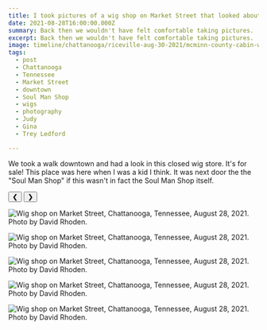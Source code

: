 ```yaml
---
title: I took pictures of a wig shop on Market Street that looked about the same when I was in high school.
date: 2021-08-28T16:00:00.000Z
summary: Back then we wouldn't have felt comfortable taking pictures.
excerpt: Back then we wouldn't have felt comfortable taking pictures.
image: timeline/chattanooga/riceville-aug-30-2021/mcminn-county-cabin-with-tom-and-noy-sep-1-2021.jpg
tags:
  - post 
  - Chattanooga
  - Tennessee
  - Market Street
  - downtown
  - Soul Man Shop
  - wigs
  - photography
  - Judy
  - Gina
  - Trey Ledford

---
```


We took a walk downtown and had a look in this closed wig store. It's for sale! This place was here when I was a kid I think. It was next door the the "Soul Man Shop" if this wasn't in fact the Soul Man Shop itself.

<div id="viewport">
    <button id="buttonPrevious">&#10094;</button>
    <button id="buttonNext">&#10095;</button>

![Wig shop on Market Street, Chattanooga, Tennessee, August 28, 2021. Photo by David Rhoden.](/static/img/timeline/chattanooga/wig-shop-aug-28-2021/wig-shop-aug-28-2021-1.jpg)

![Wig shop on Market Street, Chattanooga, Tennessee, August 28, 2021. Photo by David Rhoden.](/static/img/timeline/chattanooga/wig-shop-aug-28-2021/wig-shop-aug-28-2021-2.jpg)

![Wig shop on Market Street, Chattanooga, Tennessee, August 28, 2021. Photo by David Rhoden.](/static/img/timeline/chattanooga/wig-shop-aug-28-2021/wig-shop-aug-28-2021-3.jpg)

![Wig shop on Market Street, Chattanooga, Tennessee, August 28, 2021. Photo by David Rhoden.](/static/img/timeline/chattanooga/wig-shop-aug-28-2021/wig-shop-aug-28-2021-4.jpg)

![Wig shop on Market Street, Chattanooga, Tennessee, August 28, 2021. Photo by David Rhoden.](/static/img/timeline/chattanooga/riceville-aug-30-2021/wig-shop-aug-28-2021-5.jpg)

</div>
<div id="caption"></div>


